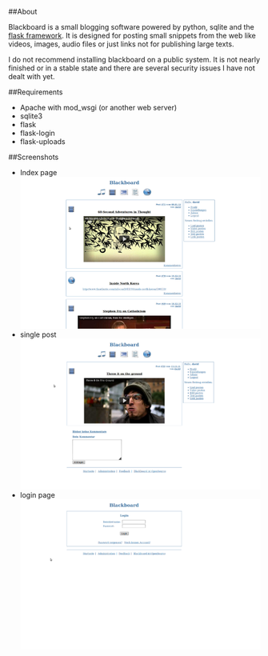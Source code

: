 ##About

Blackboard is a small blogging software powered by python, sqlite and the [flask framework](https://github.com/mitsuhiko/flask).
It is designed for posting small snippets from the web like videos, images, audio files or just links not for publishing large texts.

I do not recommend installing blackboard on a public system. It is not nearly finished or in a stable state and there are several security issues I have not dealt with yet.

##Requirements

* Apache with mod_wsgi (or another web server)
* sqlite3
* flask
* flask-login
* flask-uploads

##Screenshots

* Index page
  ![index page](https://github.com/davidnieder/blackboard/blob/master/screenshots/index_page.png)
* single post
  ![a single post](https://github.com/davidnieder/blackboard/blob/master/screenshots/single_post.png)
* login page
  ![login page](https://github.com/davidnieder/blackboard/blob/master/screenshots/login_page.png)
